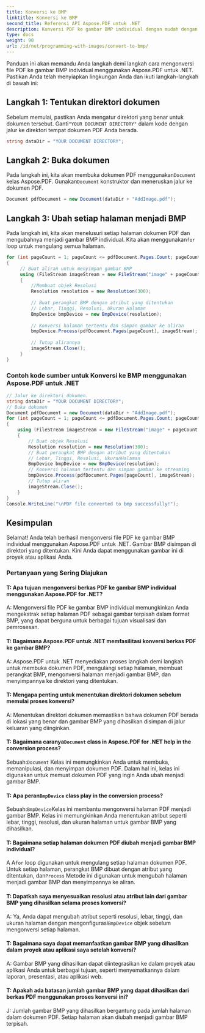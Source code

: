 ```yaml
---
title: Konversi ke BMP
linktitle: Konversi ke BMP
second_title: Referensi API Aspose.PDF untuk .NET
description: Konversi PDF ke gambar BMP individual dengan mudah dengan Aspose.PDF untuk .NET.
type: docs
weight: 90
url: /id/net/programming-with-images/convert-to-bmp/
---
```

Panduan ini akan memandu Anda langkah demi langkah cara mengonversi file PDF ke gambar BMP individual menggunakan Aspose.PDF untuk .NET. Pastikan Anda telah menyiapkan lingkungan Anda dan ikuti langkah-langkah di bawah ini:

## Langkah 1: Tentukan direktori dokumen

Sebelum memulai, pastikan Anda mengatur direktori yang benar untuk dokumen tersebut. Ganti`"YOUR DOCUMENT DIRECTORY"` dalam kode dengan jalur ke direktori tempat dokumen PDF Anda berada.

```csharp
string dataDir = "YOUR DOCUMENT DIRECTORY";
```

## Langkah 2: Buka dokumen

 Pada langkah ini, kita akan membuka dokumen PDF menggunakan`Document` kelas Aspose.PDF. Gunakan`Document` konstruktor dan meneruskan jalur ke dokumen PDF.

```csharp
Document pdfDocument = new Document(dataDir + "AddImage.pdf");
```

## Langkah 3: Ubah setiap halaman menjadi BMP

 Pada langkah ini, kita akan menelusuri setiap halaman dokumen PDF dan mengubahnya menjadi gambar BMP individual. Kita akan menggunakan`for` loop untuk mengulang semua halaman.

```csharp
for (int pageCount = 1; pageCount <= pdfDocument.Pages.Count; pageCount++)
{
     // Buat aliran untuk menyimpan gambar BMP
     using (FileStream imageStream = new FileStream("image" + pageCount + "_out" + ".bmp", FileMode.Create))
     {
         //Membuat objek Resolusi
         Resolution resolution = new Resolution(300);
        
         // Buat perangkat BMP dengan atribut yang ditentukan
         // Lebar, Tinggi, Resolusi, Ukuran Halaman
         BmpDevice bmpDevice = new BmpDevice(resolution);
        
         // Konversi halaman tertentu dan simpan gambar ke aliran
         bmpDevice.Process(pdfDocument.Pages[pageCount], imageStream);
        
         // Tutup alirannya
         imageStream.Close();
     }
}
```

### Contoh kode sumber untuk Konversi ke BMP menggunakan Aspose.PDF untuk .NET 
```csharp
// Jalur ke direktori dokumen.
string dataDir = "YOUR DOCUMENT DIRECTORY";
// Buka dokumen
Document pdfDocument = new Document(dataDir + "AddImage.pdf");
for (int pageCount = 1; pageCount <= pdfDocument.Pages.Count; pageCount++)
{
	using (FileStream imageStream = new FileStream("image" + pageCount + "_out" + ".bmp", FileMode.Create))
	{
		// Buat objek Resolusi
		Resolution resolution = new Resolution(300);
		// Buat perangkat BMP dengan atribut yang ditentukan
		// Lebar, Tinggi, Resolusi, UkuranHalaman
		BmpDevice bmpDevice = new BmpDevice(resolution);
		// Konversi halaman tertentu dan simpan gambar ke streaming
		bmpDevice.Process(pdfDocument.Pages[pageCount], imageStream);
		// Tutup aliran
		imageStream.Close();
	}
} 
Console.WriteLine("\nPDF file converted to bmp successfully!"); 
```

## Kesimpulan

Selamat! Anda telah berhasil mengonversi file PDF ke gambar BMP individual menggunakan Aspose.PDF untuk .NET. Gambar BMP disimpan di direktori yang ditentukan. Kini Anda dapat menggunakan gambar ini di proyek atau aplikasi Anda.

### Pertanyaan yang Sering Diajukan

#### T: Apa tujuan mengonversi berkas PDF ke gambar BMP individual menggunakan Aspose.PDF for .NET?

A: Mengonversi file PDF ke gambar BMP individual memungkinkan Anda mengekstrak setiap halaman PDF sebagai gambar terpisah dalam format BMP, yang dapat berguna untuk berbagai tujuan visualisasi dan pemrosesan.

#### T: Bagaimana Aspose.PDF untuk .NET memfasilitasi konversi berkas PDF ke gambar BMP?

A: Aspose.PDF untuk .NET menyediakan proses langkah demi langkah untuk membuka dokumen PDF, mengulangi setiap halaman, membuat perangkat BMP, mengonversi halaman menjadi gambar BMP, dan menyimpannya ke direktori yang ditentukan.

#### T: Mengapa penting untuk menentukan direktori dokumen sebelum memulai proses konversi?

A: Menentukan direktori dokumen memastikan bahwa dokumen PDF berada di lokasi yang benar dan gambar BMP yang dihasilkan disimpan di jalur keluaran yang diinginkan.

####  T: Bagaimana caranya`Document` class in Aspose.PDF for .NET help in the conversion process?

 Sebuah:`Document` Kelas ini memungkinkan Anda untuk membuka, memanipulasi, dan menyimpan dokumen PDF. Dalam hal ini, kelas ini digunakan untuk memuat dokumen PDF yang ingin Anda ubah menjadi gambar BMP.

####  T: Apa peran`BmpDevice` class play in the conversion process?

 Sebuah:`BmpDevice`Kelas ini membantu mengonversi halaman PDF menjadi gambar BMP. Kelas ini memungkinkan Anda menentukan atribut seperti lebar, tinggi, resolusi, dan ukuran halaman untuk gambar BMP yang dihasilkan.

#### T: Bagaimana setiap halaman dokumen PDF diubah menjadi gambar BMP individual?

 A A`for` loop digunakan untuk mengulang setiap halaman dokumen PDF. Untuk setiap halaman, perangkat BMP dibuat dengan atribut yang ditentukan, dan`Process` Metode ini digunakan untuk mengubah halaman menjadi gambar BMP dan menyimpannya ke aliran.

#### T: Dapatkah saya menyesuaikan resolusi atau atribut lain dari gambar BMP yang dihasilkan selama proses konversi?

 A: Ya, Anda dapat mengubah atribut seperti resolusi, lebar, tinggi, dan ukuran halaman dengan mengonfigurasi`BmpDevice` objek sebelum mengonversi setiap halaman.

#### T: Bagaimana saya dapat memanfaatkan gambar BMP yang dihasilkan dalam proyek atau aplikasi saya setelah konversi?

A: Gambar BMP yang dihasilkan dapat diintegrasikan ke dalam proyek atau aplikasi Anda untuk berbagai tujuan, seperti menyematkannya dalam laporan, presentasi, atau aplikasi web.

#### T: Apakah ada batasan jumlah gambar BMP yang dapat dihasilkan dari berkas PDF menggunakan proses konversi ini?

J: Jumlah gambar BMP yang dihasilkan bergantung pada jumlah halaman dalam dokumen PDF. Setiap halaman akan diubah menjadi gambar BMP terpisah.